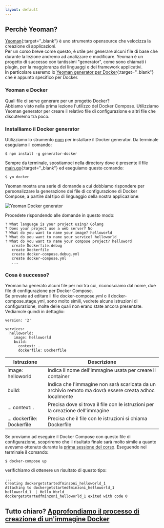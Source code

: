 ```yaml
---
layout: default
---
```


## Perchè Yeoman?

[Yeoman](http://yeoman.io/){:target="_blank"} è uno strumento opensource che velocizza la creazione di applicazioni.  
Per un corso breve come questo, è utile per generare alcuni file di base che durante la lezione andremo ad analizzare e modificare.
Yeoman è un progetto di successo con tantissimi "generator", come sono chiamati i plugin, per la maggioranza dei linguaggi e dei framework applicativi.  
In particolare useremo lo [Yeoman generator per Docker](https://github.com/Microsoft/generator-docker){:target="_blank"} che è appunto specifico per Docker.

### Yeoman e Docker

Quali file ci serve generare per un progetto Docker?  
Abbiamo visto nella prima lezione l'utilizzo del Docker Compose.
Utilizziamo Yeoman generator per creare il relativo file di configurazione e altri file che discuteremo tra poco.

### Installiamo il Docker generator

Utilizziamo lo strumento [npm](https://www.npmjs.com/) per installare il Docker generator. Da terminale eseguiamo il comando:

```$ npm install -g generator-docker```

Sempre da terminale, spostiamoci nella directory dove è presente il file [main.go](https://github.com/LOG-ED/docker-get-started/blob/master/main.go){:target="_blank"} ed eseguiamo questo comando:

```$ yo docker```

Yeoman mostra una serie di domande a cui dobbiamo rispondere per personalizzare la generazione dei file di configurazione di Docker Compose, a partire dal tipo di linguaggio della nostra applicazione:

![Yeoman Docker generator](/docker-get-started/images/yo-docker.png "Yeoman Docker generator")

Procedete rispondendo alle domande in questo modo:

```
? What language is your project using? Golang
? Does your project use a web server? No
? What do you want to name your image? helloworld
? What do you want to name your service? helloworld
? What do you want to name your compose project? helloword
   create Dockerfile.debug
   create Dockerfile
   create docker-compose.debug.yml
   create docker-compose.yml
   ...
```

### Cosa è successo?

Yeoman ha generato alcuni file per noi tra cui, riconosciamo dal nome, due file di configurazione per Docker Compose.   
Se provate ad editare il file docker-compose.yml o il docker-compose.stage.yml, sono molto simili, vedrete alcune istruzioni di configurazione, molte delle quali non erano state ancora presentate. Vediamole quindi in dettaglio:

```
version: '2'

services:
  helloworld:
    image: helloworld
    build:
      context: .
      dockerfile: Dockerfile
```

| **Istruzione** | **Descrizione** |
| -------------- | --------------- |
| image: helloworld | Indica il nome dell'immagine usata per creare il container |
| build: | Indica che l'immagine non sarà scaricata da un archivio remoto ma dovrà essere creata adhoc localmente |
| ... context: . | Precisa dove si trova il file con le istruzioni per la creazione dell'immagine |
| ... dockerfile: Dockerfile | Precisa che il file con le istruzioni si chiama Dockerfile |

Se proviamo ad eseguire il Docker Compose con questo file di configurazione, scopriremo che il risultato finale sarà molto simile a quanto avevamo ottenuto durante la [prima sessione del corso](/docker-get-started/sessione1_1). Eseguendo nel terminale il comando:

```$ docker-compose up```

verifichiamo di ottenere un risultato di questo tipo:

```
...
Creating dockergetstartedfminzoni_helloworld_1
Attaching to dockergetstartedfminzoni_helloworld_1
helloworld_1  | Hello World
dockergetstartedfminzoni_helloworld_1 exited with code 0
```


## Tutto chiaro? [Approfondiamo il processo di creazione di un'immagine Docker](/docker-get-started/sessione2_1)
